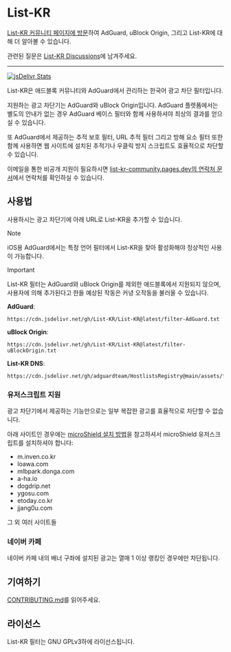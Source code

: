 # List-KR

[List-KR 커뮤니티 페이지에 방문](https://list-kr-community.pages.dev)하여 AdGuard, uBlock Origin, 그리고 List-KR에 대해 더 알아볼 수 있습니다.

관련된 질문은 [List-KR Discussions](https://github.com/orgs/List-KR/discussions)에 남겨주세요.

---

[![jsDelivr Stats](https://data.jsdelivr.com/v1/package/gh/List-KR/List-KR/badge)](https://www.jsdelivr.com/package/gh/List-KR/List-KR)

List-KR은 애드블록 커뮤니티와 AdGuard에서 관리하는 한국어 광고 차단 필터입니다.

지원하는 광고 차단기는 AdGuard와 uBlock Origin입니다.
AdGuard 플렛폼에서는 별도의 안내가 없는 경우 AdGuard 베이스 필터와 함께 사용하셔야 최상의 결과를 얻으실 수 있습니다.

또 AdGuard에서 제공하는 추적 보호 필터, URL 추적 필터 그리고 방해 요소 필터 또한 함께 사용하면 웹 사이트에 설치된 추적기나 우클릭 방지 스크립트도 효율적으로 차단할 수 있습니다.

이메일을 통한 비공개 지원이 필요하시면 [list-kr-community.pages.dev의 연락처 문서](https://list-kr-community.pages.dev/docs/)에서 연락처를 확인하실 수 있습니다.

## 사용법

사용하시는 광고 차단기에 아래 URL로 List-KR을 추가할 수 있습니다.

> [!NOTE]
> iOS용 AdGuard에서는 특정 언어 필터에서 List-KR을 찾아 활성화해야 정상적인 사용이 가능합니다.

> [!IMPORTANT]
> List-KR 필터는 AdGuard와 uBlock Origin를 제외한 애드블록에서 지원되지 않으며, 사용자에 의해 추가된다고 한들 예상된 작동은 커녕 오작동을 불러올 수 있습니다.

**AdGuard**:
```
https://cdn.jsdelivr.net/gh/List-KR/List-KR@latest/filter-AdGuard.txt
```
**uBlock Origin**:
```
https://cdn.jsdelivr.net/gh/List-KR/List-KR@latest/filter-uBlockOrigin.txt
```

**List-KR DNS**:
```
https://cdn.jsdelivr.net/gh/adguardteam/HostlistsRegistry@main/assets/filter_25.txt
```

### 유저스크립트 지원

광고 차단기에서 제공하는 기능만으로는 일부 복잡한 광고를 효율적으로 차단할 수 없습니다.

아래 사이트인 경우에는 [microShield 설치 방법](https://list-kr-community.pages.dev/docs/AdGuard/Userscripts/microShield)을 참고하셔서 microShield 유저스크립트를 설치하셔야 합니다:
 - m.inven.co.kr
 - loawa.com
 - mlbpark.donga.com
 - a-ha.io
 - dogdrip.net
 - ygosu.com
 - etoday.co.kr
 - jjang0u.com

 그 외 여러 사이트들

### 네이버 카페

네이버 카페 내의 배너 구좌에 설치된 광고는 열매 1 이상 랭킹인 경우에만 차단됩니다.

## 기여하기

[CONTRIBUTING.md](https://github.com/List-KR/List-KR/blob/master/CONTRIBUTING.md)를 읽어주세요.

## 라이선스

List-KR 필터는 GNU GPLv3하에 라이선스됩니다.
